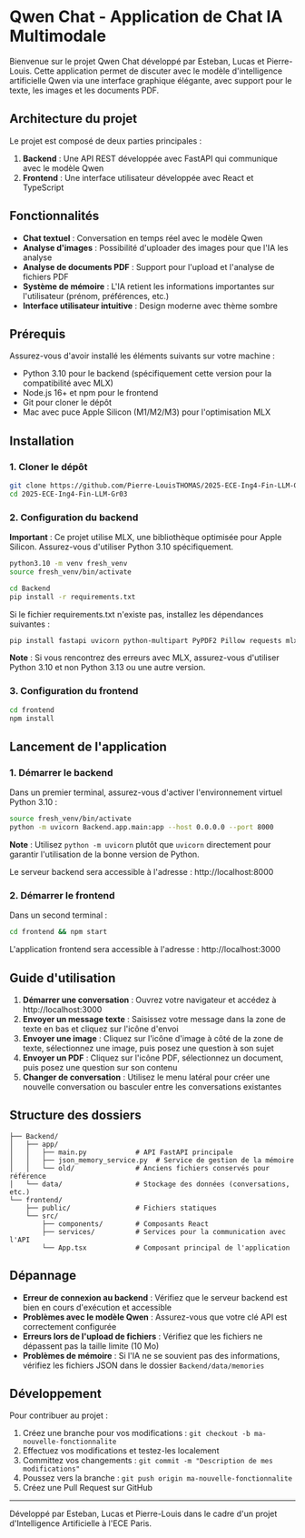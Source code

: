 # Qwen Chat - Application de Chat IA Multimodale

Bienvenue sur le projet Qwen Chat développé par Esteban, Lucas et Pierre-Louis. Cette application permet de discuter avec le modèle d'intelligence artificielle Qwen via une interface graphique élégante, avec support pour le texte, les images et les documents PDF.

## Architecture du projet

Le projet est composé de deux parties principales :

1. **Backend** : Une API REST développée avec FastAPI qui communique avec le modèle Qwen
2. **Frontend** : Une interface utilisateur développée avec React et TypeScript

## Fonctionnalités

- **Chat textuel** : Conversation en temps réel avec le modèle Qwen
- **Analyse d'images** : Possibilité d'uploader des images pour que l'IA les analyse
- **Analyse de documents PDF** : Support pour l'upload et l'analyse de fichiers PDF
- **Système de mémoire** : L'IA retient les informations importantes sur l'utilisateur (prénom, préférences, etc.)
- **Interface utilisateur intuitive** : Design moderne avec thème sombre

## Prérequis

Assurez-vous d'avoir installé les éléments suivants sur votre machine :

- Python 3.10 pour le backend (spécifiquement cette version pour la compatibilité avec MLX)
- Node.js 16+ et npm pour le frontend
- Git pour cloner le dépôt
- Mac avec puce Apple Silicon (M1/M2/M3) pour l'optimisation MLX

## Installation

### 1. Cloner le dépôt

```bash
git clone https://github.com/Pierre-LouisTHOMAS/2025-ECE-Ing4-Fin-LLM-Gr03.git
cd 2025-ECE-Ing4-Fin-LLM-Gr03
```

### 2. Configuration du backend

**Important** : Ce projet utilise MLX, une bibliothèque optimisée pour Apple Silicon. Assurez-vous d'utiliser Python 3.10 spécifiquement.

```bash
python3.10 -m venv fresh_venv
source fresh_venv/bin/activate

cd Backend
pip install -r requirements.txt
```

Si le fichier requirements.txt n'existe pas, installez les dépendances suivantes :

```bash
pip install fastapi uvicorn python-multipart PyPDF2 Pillow requests mlx mlx_vlm
```

**Note** : Si vous rencontrez des erreurs avec MLX, assurez-vous d'utiliser Python 3.10 et non Python 3.13 ou une autre version.

### 3. Configuration du frontend

```bash
cd frontend
npm install
```

## Lancement de l'application

### 1. Démarrer le backend

Dans un premier terminal, assurez-vous d'activer l'environnement virtuel Python 3.10 :

```bash
source fresh_venv/bin/activate
python -m uvicorn Backend.app.main:app --host 0.0.0.0 --port 8000
```

**Note** : Utilisez `python -m uvicorn` plutôt que `uvicorn` directement pour garantir l'utilisation de la bonne version de Python.

Le serveur backend sera accessible à l'adresse : http://localhost:8000

### 2. Démarrer le frontend

Dans un second terminal :

```bash
cd frontend && npm start
```

L'application frontend sera accessible à l'adresse : http://localhost:3000

## Guide d'utilisation

1. **Démarrer une conversation** : Ouvrez votre navigateur et accédez à http://localhost:3000
2. **Envoyer un message texte** : Saisissez votre message dans la zone de texte en bas et cliquez sur l'icône d'envoi
3. **Envoyer une image** : Cliquez sur l'icône d'image à côté de la zone de texte, sélectionnez une image, puis posez une question à son sujet
4. **Envoyer un PDF** : Cliquez sur l'icône PDF, sélectionnez un document, puis posez une question sur son contenu
5. **Changer de conversation** : Utilisez le menu latéral pour créer une nouvelle conversation ou basculer entre les conversations existantes

## Structure des dossiers

```
├── Backend/
│   ├── app/
│   │   ├── main.py            # API FastAPI principale
│   │   ├── json_memory_service.py  # Service de gestion de la mémoire
│   │   └── old/               # Anciens fichiers conservés pour référence
│   └── data/                  # Stockage des données (conversations, etc.)
└── frontend/
    ├── public/                # Fichiers statiques
    └── src/
        ├── components/        # Composants React
        ├── services/          # Services pour la communication avec l'API
        └── App.tsx            # Composant principal de l'application
```

## Dépannage

- **Erreur de connexion au backend** : Vérifiez que le serveur backend est bien en cours d'exécution et accessible
- **Problèmes avec le modèle Qwen** : Assurez-vous que votre clé API est correctement configurée
- **Erreurs lors de l'upload de fichiers** : Vérifiez que les fichiers ne dépassent pas la taille limite (10 Mo)
- **Problèmes de mémoire** : Si l'IA ne se souvient pas des informations, vérifiez les fichiers JSON dans le dossier `Backend/data/memories`

## Développement

Pour contribuer au projet :

1. Créez une branche pour vos modifications : `git checkout -b ma-nouvelle-fonctionnalite`
2. Effectuez vos modifications et testez-les localement
3. Committez vos changements : `git commit -m "Description de mes modifications"`
4. Poussez vers la branche : `git push origin ma-nouvelle-fonctionnalite`
5. Créez une Pull Request sur GitHub

---

Développé par Esteban, Lucas et Pierre-Louis dans le cadre d'un projet d'Intelligence Artificielle à l'ECE Paris.